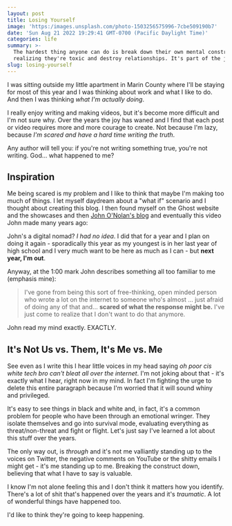 ```yaml
---
layout: post
title: Losing Yourself
image: 'https:/images.unsplash.com/photo-1503256575996-7cbe509190b7'
date: 'Sun Aug 21 2022 19:29:41 GMT-0700 (Pacific Daylight Time)'
categories: life
summary: >-
  The hardest thing anyone can do is break down their own mental constructs,
  realizing they're toxic and destroy relationships. It's part of the journey.
slug: losing-yourself
---
```


I was sitting outside my little apartment in Marin County where I'll be staying for most of this year and I was thinking about work and what I like to do. And then I was thinking _what I'm actually doing_.

I really enjoy writing and making videos, but it's become more difficult and I'm not sure why. Over the years the joy has waned and I find that each post or video requires more and more courage to create. Not because I'm lazy, because _I'm scared and have a hard time writing the truth_.

Any author will tell you: if you're not writing something true, you're not writing. God... what happened to me?

## Inspiration

Me being scared is my problem and I like to think that maybe I'm making too much of things. I let myself daydream about a "what if" scenario and I thought about creating this blog. I then found myself on the Ghost website and the showcases and then [John O'Nolan's blog](https://rediverge.com) and eventually this video John made many years ago:

John's a digital nomad? _I had no idea_. I did that for a year and I plan on doing it again - sporadically this year as my youngest is in her last year of high school and I very much want to be here as much as I can - but **next year, I'm out**.

Anyway, at the 1:00 mark John describes something all too familiar to me (emphasis mine):

> I've gone from being this sort of free-thinking, open minded person who wrote a lot on the internet to someone who's almost ... just afraid of doing any of that and... **scared of what the response might be.** I've just come to realize that I don't want to do that anymore.

John read my mind exactly. EXACTLY.

## It's Not Us vs. Them, It's Me vs. Me

See even as I write this I hear little voices in my head saying _oh poor cis white tech bro can't bleat all over the internet_. I'm not joking about that - it's exactly what I hear, right now in my mind. In fact I'm fighting the urge to delete this entire paragraph because I'm worried that it will sound whiny and privileged.

It's easy to see things in black and white and, in fact, it's a common problem for people who have been through an emotional wringer. They isolate themselves and go into survival mode, evaluating everything as threat/non-threat and fight or flight. Let's just say I've learned a lot about this stuff over the years.

The only way out, is _through_ and it's not me valliantly standing up to the voices on Twitter, the negative comments on YouTube or the shitty emails I might get - it's me standing up to me. Breaking the construct down, believing that what I have to say is valuable.

I know I'm not alone feeling this and I don't think it matters how you identify. There's a lot of shit that's happened over the years and it's _traumatic_. A lot of wonderful things have happened too. 

I'd like to think they're going to keep happening.
